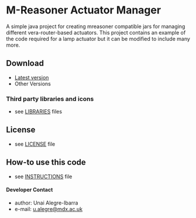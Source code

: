 M-Reasoner Actuator Manager
======
A simple java project for creating mreasoner compatible jars for managing different vera-router-based actuators. 
This project contains an example of the code required for a lamp actuator but it can be modified to include many more.  

## Download
* [Latest version](https://github.com/ualegre/mreasoner-actuator-manager)
* Other Versions

### Third party libraries and icons
* see [LIBRARIES](https://github.com/ualegre/mreasoner/blob/master/LIBRARIES.md) files

## License 
* see [LICENSE](https://github.com/ualegre/mreasoner/blob/master/LICENSE.md) file

## How-to use this code
* see [INSTRUCTIONS](https://github.com/ualegre/mreasoner/blob/master/INSTRUCTIONS.md) file

#### Developer Contact
* author: Unai Alegre-Ibarra
* e-mail: u.alegre@mdx.ac.uk
